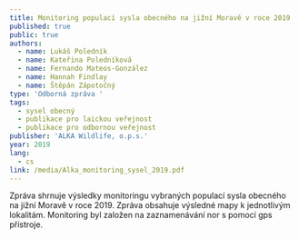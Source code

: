 ```yaml
---
title: Monitoring populací sysla obecného na jižní Moravě v roce 2019
published: true
public: true
authors:
  - name: Lukáš Poledník
  - name: Kateřina Poledníková
  - name: Fernando Mateos-González
  - name: Hannah Findlay
  - name: Štěpán Zápotočný
type: 'Odborná zpráva '
tags:
  - sysel obecný
  - publikace pro laickou veřejnost
  - publikace pro odbornou veřejnost
publisher: 'ALKA Wildlife, o.p.s.'
year: 2019
lang:
  - cs
link: /media/Alka_monitoring_sysel_2019.pdf
---
```

Zpráva shrnuje výsledky monitoringu vybraných populací sysla obecného na jižní Moravě v roce 2019. Zpráva obsahuje výsledné mapy k jednotlivým lokalitám. Monitoring byl založen na zaznamenávání nor s pomocí gps přístroje.
